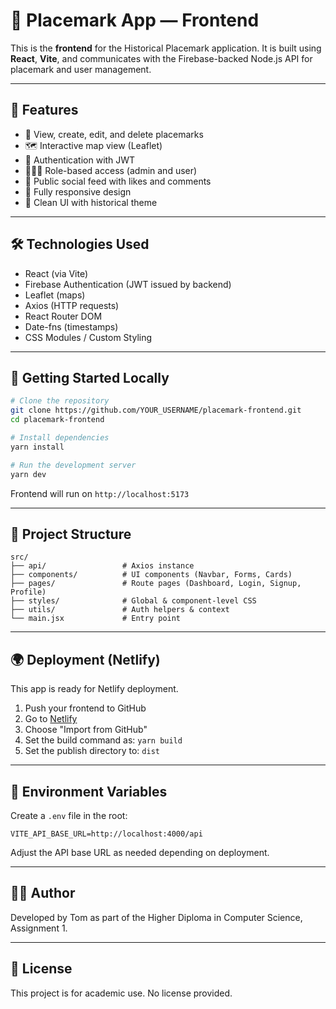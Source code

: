 
# 📍 Placemark App — Frontend

This is the **frontend** for the Historical Placemark application. It is built using **React**, **Vite**, and communicates with the Firebase-backed Node.js API for placemark and user management.

---

## 🚀 Features

- 🧭 View, create, edit, and delete placemarks
- 🗺️ Interactive map view (Leaflet)
- 🔐 Authentication with JWT
- 🧑‍🤝‍🧑 Role-based access (admin and user)
- 💬 Public social feed with likes and comments
- 📱 Fully responsive design
- 🎨 Clean UI with historical theme

---

## 🛠️ Technologies Used

- React (via Vite)
- Firebase Authentication (JWT issued by backend)
- Leaflet (maps)
- Axios (HTTP requests)
- React Router DOM
- Date-fns (timestamps)
- CSS Modules / Custom Styling

---

## 🧪 Getting Started Locally

```bash
# Clone the repository
git clone https://github.com/YOUR_USERNAME/placemark-frontend.git
cd placemark-frontend

# Install dependencies
yarn install

# Run the development server
yarn dev
```

Frontend will run on `http://localhost:5173`

---

## 📁 Project Structure

```
src/
├── api/                 # Axios instance
├── components/          # UI components (Navbar, Forms, Cards)
├── pages/               # Route pages (Dashboard, Login, Signup, Profile)
├── styles/              # Global & component-level CSS
├── utils/               # Auth helpers & context
└── main.jsx             # Entry point
```

---

## 🌍 Deployment (Netlify)

This app is ready for Netlify deployment.

1. Push your frontend to GitHub
2. Go to [Netlify](https://app.netlify.com/)
3. Choose "Import from GitHub"
4. Set the build command as: `yarn build`
5. Set the publish directory to: `dist`

---

## 🔐 Environment Variables

Create a `.env` file in the root:

```env
VITE_API_BASE_URL=http://localhost:4000/api
```

Adjust the API base URL as needed depending on deployment.

---

## 👨‍💻 Author

Developed by Tom as part of the Higher Diploma in Computer Science, Assignment 1.

---

## 📜 License

This project is for academic use. No license provided.